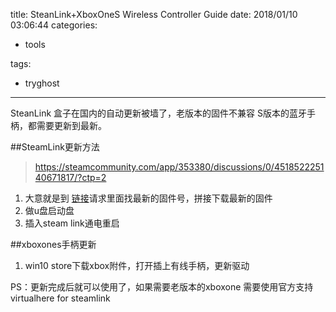 title: SteanLink+XboxOneS Wireless Controller  Guide
date: 2018/01/10 03:06:44
categories:

 - tools 


tags:

- tryghost

---

SteanLink 盒子在国内的自动更新被墙了，老版本的固件不兼容 S版本的蓝牙手柄，都需要更新到最新。

##SteamLink更新方法
>https://steamcommunity.com/app/353380/discussions/0/451852225140671817/?ctp=2

1. 大意就是到 [链接](http://media.steampowered.com/steamlink/06_2015/public_builds.txt)请求里面找最新的固件号，拼接下载最新的固件
2. 做u盘启动盘
3. 插入steam link通电重启

##xboxones手柄更新
1. win10 store下载xbox附件，打开插上有线手柄，更新驱动

PS：更新完成后就可以使用了，如果需要老版本的xboxone 需要使用官方支持 virtualhere for steamlink





